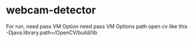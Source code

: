 # webcam-detector

For run, need pass VM Option need pass VM Options  path open cv
like this -Djava.library.path=/OpenCV/build/lib 

